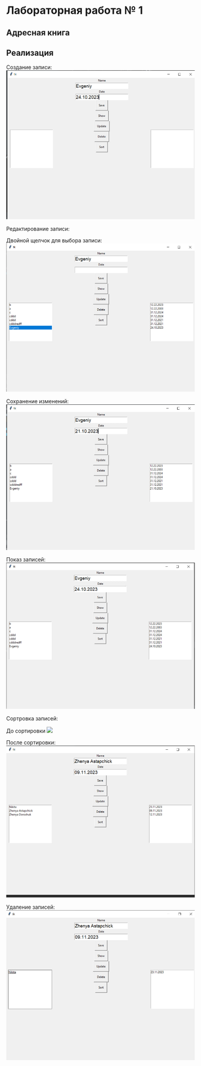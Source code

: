 # Лабораторная работа № 1

## Адресная книга

## Реализация

Создание записи:
![](images/create.jpg)

Редактирование записи:

Двойной щелчок для выбора записи:
![](images/update.jpg)

Сохранение изменений:
![](images/updated.jpg)

Показ записей:
![](images/show.jpg)

Сортровка записей:

До сортировки
![](images/unsorted.png)

После сортировки:
![](images/sorted.jpg)

Удаление записей:
![](images/deleted.jpg)

##
